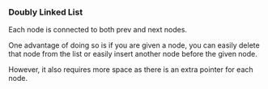 ### Doubly Linked List

Each node is connected to both prev and next nodes.

One advantage of doing so is if you are given a node, you can easily delete that node from the list or easily insert another node before the given node.

However, it also requires more space as there is an extra pointer for each node.
